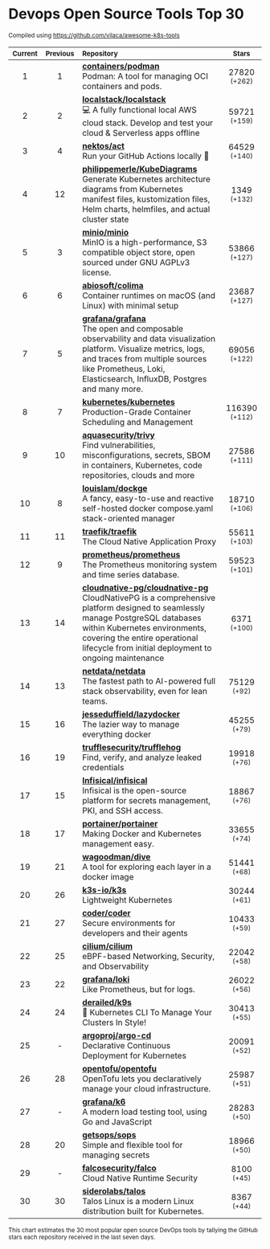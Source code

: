 # Devops Open Source Tools Top 30
<sup>Compiled using https://github.com/vilaca/awesome-k8s-tools</sup>
<div align="center">

|<sub>Current</sub>|<sub>Previous</sub>|<sub>Repository</sub>|<sub>Stars</sub>|
|:---:|:---:|:---|:---:|
|1|1|[**containers/podman**](https://github.com/containers/podman)<br/>Podman: A tool for managing OCI containers and pods.|27820 <sup>(+262)</sup>|
|2|2|[**localstack/localstack**](https://github.com/localstack/localstack)<br/>💻 A fully functional local AWS cloud stack. Develop and test your cloud & Serverless apps offline|59721 <sup>(+159)</sup>|
|3|4|[**nektos/act**](https://github.com/nektos/act)<br/>Run your GitHub Actions locally 🚀|64529 <sup>(+140)</sup>|
|4|12|[**philippemerle/KubeDiagrams**](https://github.com/philippemerle/KubeDiagrams)<br/>Generate Kubernetes architecture diagrams from Kubernetes manifest files, kustomization files, Helm charts, helmfiles, and actual cluster state|1349 <sup>(+132)</sup>|
|5|3|[**minio/minio**](https://github.com/minio/minio)<br/>MinIO is a high-performance, S3 compatible object store, open sourced under GNU AGPLv3 license.|53866 <sup>(+127)</sup>|
|6|6|[**abiosoft/colima**](https://github.com/abiosoft/colima)<br/>Container runtimes on macOS (and Linux) with minimal setup|23687 <sup>(+127)</sup>|
|7|5|[**grafana/grafana**](https://github.com/grafana/grafana)<br/>The open and composable observability and data visualization platform. Visualize metrics, logs, and traces from multiple sources like Prometheus, Loki, Elasticsearch, InfluxDB, Postgres and many more. |69056 <sup>(+122)</sup>|
|8|7|[**kubernetes/kubernetes**](https://github.com/kubernetes/kubernetes)<br/>Production-Grade Container Scheduling and Management|116390 <sup>(+112)</sup>|
|9|10|[**aquasecurity/trivy**](https://github.com/aquasecurity/trivy)<br/>Find vulnerabilities, misconfigurations, secrets, SBOM in containers, Kubernetes, code repositories, clouds and more|27586 <sup>(+111)</sup>|
|10|8|[**louislam/dockge**](https://github.com/louislam/dockge)<br/>A fancy, easy-to-use and reactive self-hosted docker compose.yaml stack-oriented manager|18710 <sup>(+106)</sup>|
|11|11|[**traefik/traefik**](https://github.com/traefik/traefik)<br/>The Cloud Native Application Proxy|55611 <sup>(+103)</sup>|
|12|9|[**prometheus/prometheus**](https://github.com/prometheus/prometheus)<br/>The Prometheus monitoring system and time series database.|59523 <sup>(+101)</sup>|
|13|14|[**cloudnative-pg/cloudnative-pg**](https://github.com/cloudnative-pg/cloudnative-pg)<br/>CloudNativePG is a comprehensive platform designed to seamlessly manage PostgreSQL databases within Kubernetes environments, covering the entire operational lifecycle from initial deployment to ongoing maintenance|6371 <sup>(+100)</sup>|
|14|13|[**netdata/netdata**](https://github.com/netdata/netdata)<br/>The fastest path to AI-powered full stack observability, even for lean teams.|75129 <sup>(+92)</sup>|
|15|16|[**jesseduffield/lazydocker**](https://github.com/jesseduffield/lazydocker)<br/>The lazier way to manage everything docker|45255 <sup>(+79)</sup>|
|16|19|[**trufflesecurity/trufflehog**](https://github.com/trufflesecurity/trufflehog)<br/>Find, verify, and analyze leaked credentials|19918 <sup>(+76)</sup>|
|17|15|[**Infisical/infisical**](https://github.com/Infisical/infisical)<br/>Infisical is the open-source platform for secrets management, PKI, and SSH access.|18867 <sup>(+76)</sup>|
|18|17|[**portainer/portainer**](https://github.com/portainer/portainer)<br/>Making Docker and Kubernetes management easy.|33655 <sup>(+74)</sup>|
|19|21|[**wagoodman/dive**](https://github.com/wagoodman/dive)<br/>A tool for exploring each layer in a docker image|51441 <sup>(+68)</sup>|
|20|26|[**k3s-io/k3s**](https://github.com/k3s-io/k3s)<br/>Lightweight Kubernetes|30244 <sup>(+61)</sup>|
|21|27|[**coder/coder**](https://github.com/coder/coder)<br/>Secure environments for developers and their agents|10433 <sup>(+59)</sup>|
|22|25|[**cilium/cilium**](https://github.com/cilium/cilium)<br/>eBPF-based Networking, Security, and Observability|22042 <sup>(+58)</sup>|
|23|22|[**grafana/loki**](https://github.com/grafana/loki)<br/>Like Prometheus, but for logs.|26022 <sup>(+56)</sup>|
|24|24|[**derailed/k9s**](https://github.com/derailed/k9s)<br/>🐶 Kubernetes CLI To Manage Your Clusters In Style!|30413 <sup>(+55)</sup>|
|25|-|[**argoproj/argo-cd**](https://github.com/argoproj/argo-cd)<br/>Declarative Continuous Deployment for Kubernetes|20091 <sup>(+52)</sup>|
|26|28|[**opentofu/opentofu**](https://github.com/opentofu/opentofu)<br/>OpenTofu lets you declaratively manage your cloud infrastructure.|25987 <sup>(+51)</sup>|
|27|-|[**grafana/k6**](https://github.com/grafana/k6)<br/>A modern load testing tool, using Go and JavaScript|28283 <sup>(+50)</sup>|
|28|20|[**getsops/sops**](https://github.com/getsops/sops)<br/>Simple and flexible tool for managing secrets|18966 <sup>(+50)</sup>|
|29|-|[**falcosecurity/falco**](https://github.com/falcosecurity/falco)<br/>Cloud Native Runtime Security|8100 <sup>(+45)</sup>|
|30|30|[**siderolabs/talos**](https://github.com/siderolabs/talos)<br/>Talos Linux is a modern Linux distribution built for Kubernetes.|8367 <sup>(+44)</sup>|


</div>

<sub>This chart estimates the 30 most popular open source DevOps tools by tallying the GitHub stars each repository received in the last seven days.</sub>

